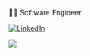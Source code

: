 👨‍💻 Software Engineer 
<br>

[![LinkedIn](https://img.shields.io/badge/LinkedIn-%230077B5.svg?logo=linkedin&logoColor=white)](https://linkedin.com/in/lorenzodortiz) 
<br>

![](https://github-readme-stats.vercel.app/api/top-langs/?username=lorenzodortiz&theme=merko&hide_border=false&include_all_commits=true&count_private=true&layout=compact)

